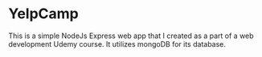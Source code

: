 # YelpCamp

This is a simple NodeJs Express web app that I created as a part of a web development Udemy course. It utilizes mongoDB for its database.
